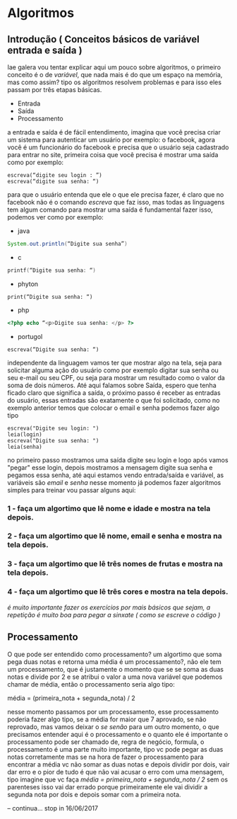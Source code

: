 # Algoritmos

## Introdução ( Conceitos básicos de variável entrada e saída )

Iae galera vou tentar explicar aqui um pouco sobre algoritmos, o primeiro conceito é o de *variável*, que nada mais é do que um espaço na memória, mas como assim? tipo os algoritmos resolvem problemas e para isso eles passam por três etapas básicas.

* Entrada
* Saída
* Processamento

a entrada e saída é de fácil entendimento, imagina que você precisa criar um sistema para autenticar um usuário por exemplo: o facebook, agora você é um funcionário do facebook e precisa que o usuário seja cadastrado para entrar no site, primeira coisa que você precisa é mostrar uma saída como por exemplo:
````
escreva(“digite seu login : ”)
escreva(“digite sua senha: “)
````
para que o usuário entenda que ele o que ele precisa fazer, é claro que no facebook não é o comando *escreva* que faz isso, mas todas as linguagens tem algum comando para mostrar uma saída é fundamental fazer isso, podemos ver como por exemplo:
* java
````java
System.out.println(“Digite sua senha”)
````
* c
````c
printf(“Digite sua senha: “)
````
* phyton
````phyton
print(“Digite sua senha: “)
````
* php
````php
<?php echo “<p>Digite sua senha: </p> ?>
````
* portugol
````
escreva(“Digite sua senha: “)
````
independente da linguagem vamos ter que mostrar algo na tela, seja para solicitar alguma ação do usuário como por exemplo digitar sua senha ou seu e-mail ou seu CPF, ou seja para mostrar um resultado como o valor da soma de dois números.
 Até aqui falamos sobre Saída, espero que tenha ficado claro que significa a saída, o próximo passo é receber as entradas do usuário, essas entradas são exatamente o que foi solicitado, como no exemplo anterior temos que colocar o email e senha
podemos fazer algo tipo
````
escreva("Digite seu login: ")
leia(login)
escreva("Digite sua senha: ")
leia(senha)
````
no primeiro passo mostramos uma saída digite seu login e logo após vamos "pegar" esse login, depois mostramos a mensagem digite sua senha e pegamos essa senha, até aqui estamos vendo entrada/saída e variável, as variáveis são *email* e *senha*
nesse momento já podemos fazer algoritmos simples para treinar vou passar alguns aqui:

### 1 - faça um algortimo que lê nome e idade e mostra na tela depois.

### 2 - faça um algortimo que lê nome, email e senha e mostra na tela depois.

### 3 - faça um algortimo que lê três nomes de frutas e mostra na tela depois.

### 4 - faça um algortimo que lê três cores e mostra na tela depois.

*é muito importante fazer os exercícios por mais básicos que sejam, a repetição é muito boa para pegar a sinxate ( como se escreve o código )*

## Processamento 

O que pode ser entendido como processamento? um algortimo que soma pega duas notas e retorna uma média é um processamento?, não ele tem um processamento, que é justamente o momento que se se soma as duas notas e divide por 2 e se atribui o valor a uma nova variável
que podemos chamar de média, então o processamento seria algo tipo:

média = (primeira_nota + segunda_nota) / 2

nesse momento passamos por um processamento, esse processamento poderia fazer algo tipo, se a média for maior que 7 aprovado, se não reprovado, mas vamos deixar o *se senão* para um outro momento, o que precisamos entender aqui é o processamento e o quanto ele é importante
o processamento pode ser chamado de, regra de negócio, formula, o processamento é uma parte muito importante, tipo vc pode pegar as duas notas corretamente mas se na hora de fazer o processamento para encontrar a média vc não somar as duas notas e depois dividir por dois, vair dar erro
e o pior de tudo é que não vai acusar o erro com uma mensagem, tipo imagine que vc faça *média = primeira_nota + segunda_nota / 2* sem os parenteses isso vai dar errado porque primeiramente ele vai dividir a segunda nota por dois e depois somar com a primeira nota.

– continua... stop in 16/06/2017
